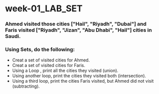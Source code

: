 # week-01_LAB_SET

### Ahmed visited those cities ["Hail", "Riyadh", "Dubai"]  and Faris visited ["Riyadh", "Jizan", "Abu Dhabi", "Hail"] cities in Saudi.


### Using Sets, do the following:

- Creat a set of visited cities for Ahmed. 
- Creat a set of visited cities for Faris.
- Using a Loop , print all the cities they visited (union).
- Using another loop, print the cities they visited both (intersection). 
- Using a third loop, print the cities Faris visited, but Ahmed did not visit (subtracting).


